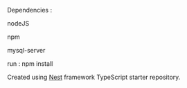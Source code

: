 Dependencies :

nodeJS

npm

mysql-server

run : npm install

Created using [Nest](https://github.com/nestjs/nest) framework TypeScript starter repository.
